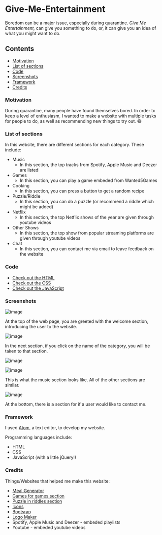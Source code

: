 # Give-Me-Entertainment
Boredom can be a major issue, especially during quarantine. *Give Me Entertainment,* can give you something to do, or, it can give you an idea of what you might want to do.

## Contents
- [Motivation](https://github.com/TheCodingCrystal/Give-Me-Entertainment#motivation)
- [List of sections](https://github.com/TheCodingCrystal/Give-Me-Entertainment#list-of-sections)
- [Code](https://github.com/TheCodingCrystal/Give-Me-Entertainment#code)
- [Screenshots](https://github.com/TheCodingCrystal/Give-Me-Entertainment#screenshots)
- [Framework](https://github.com/TheCodingCrystal/Give-Me-Entertainment#framework)
- [Credits](https://github.com/TheCodingCrystal/Give-Me-Entertainment#credits)

### Motivation
During quarantine, many people have found themselves bored. In order to keep a level of enthusiasm, I wanted to make a website with multiple tasks for people to do, as well as recommending new things to try out. :smile:

### List of sections
In this website, there are different sections for each category. These include:
- Music
  - In this section, the top tracks from Spotify, Apple Music and Deezer are listed
- Games
  - In this section, you can play a game embeded from Wanted5Games
- Cooking
  - In this section, you can press a button to get a random recipe
- Puzzle/Riddle
  - In this section, you can do a puzzle (or recommend a riddle which might be added)
- Netflix
  - In this section, the top Netflix shows of the year are given through youtube videos
- Other Shows
  - In this section, the top show from popular streaming platforms are given through youtube videos
- Chat
  - In this section, you can contact me via email to leave feedback on the website

### Code
- [Check out the HTML](index.html)
- [Check out the CSS](styles.css)
- [Check out the JavaScript](index.js)

### Screenshots
![image](https://user-images.githubusercontent.com/50976601/84556383-4d8c0b80-ad1a-11ea-9b6f-a1abf6aacf77.png)

At the top of the web page, you are greeted with the welcome section, introducing the user to the website.

![image](https://user-images.githubusercontent.com/50976601/84556408-7dd3aa00-ad1a-11ea-94d8-81a37c200e72.png)

In the next section, if you click on the name of the category, you will be taken to that section.

![image](https://user-images.githubusercontent.com/50976601/84556416-96dc5b00-ad1a-11ea-9525-0f82510e5ddc.png)

![image](https://user-images.githubusercontent.com/50976601/84556435-b4a9c000-ad1a-11ea-9602-34b59b777776.png)

This is what the music section looks like. All of the other sections are similar.

![image](https://user-images.githubusercontent.com/50976601/84556597-a019f780-ad1b-11ea-9b6d-737e6636ef25.png)

At the bottom, there is a section for if a user would like to contact me.

### Framework
I used [Atom](https://atom.io/), a text editor, to develop my website.

Programming languages include:
- HTML
- CSS
- JavaScript (with a little jQuery!)

### Credits
Things/Websites that helped me make this website:
- [Meal Generator](https://www.freecodecamp.org/news/creating-a-random-meal-generator/)
- [Games for games section](https://wanted5games.com/portfolio/)
- [Puzzle in riddles section](https://www.jigsawplanet.com/)
- [Icons](https://fontawesome.com/)
- [Bootsrap](https://getbootstrap.com/)
- [Logo Maker](https://logomakr.com/)
- Spotify, Apple Music and Deezer - embeded playlists
- Youtube - embeded youtube videos
